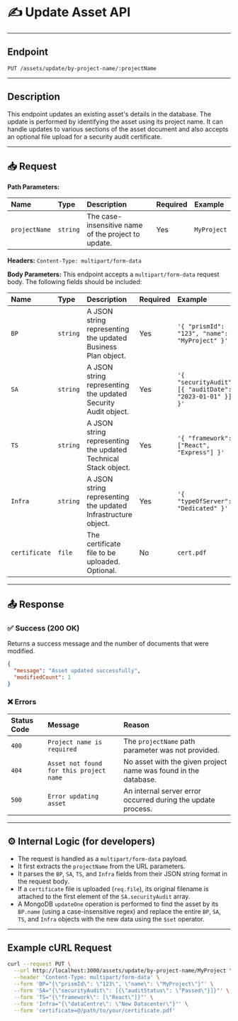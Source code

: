 # ✍️ Update Asset API

---

## Endpoint
`PUT /assets/update/by-project-name/:projectName`

---

## Description
This endpoint updates an existing asset's details in the database. The update is performed by identifying the asset using its project name. It can handle updates to various sections of the asset document and also accepts an optional file upload for a security audit certificate.

---

## 📥 Request

**Path Parameters:**

| Name | Type | Description | Required | Example |
| :--- | :--- | :--- | :--- | :--- |
| `projectName` | `string` | The case-insensitive name of the project to update. | Yes | `MyProject` |

**Headers:**
`Content-Type: multipart/form-data`

**Body Parameters:**
This endpoint accepts a `multipart/form-data` request body. The following fields should be included:

| Name | Type | Description | Required | Example |
| :--- | :--- | :--- | :--- | :--- |
| `BP` | `string` | A JSON string representing the updated Business Plan object. | Yes | `'{ "prismId": "123", "name": "MyProject" }'` |
| `SA` | `string` | A JSON string representing the updated Security Audit object. | Yes | `'{ "securityAudit": [{ "auditDate": "2023-01-01" }] }'` |
| `TS` | `string` | A JSON string representing the updated Technical Stack object. | Yes | `'{ "framework": ["React", "Express"] }'` |
| `Infra` | `string` | A JSON string representing the updated Infrastructure object. | Yes | `'{ "typeOfServer": "Dedicated" }'` |
| `certificate` | `file` | The certificate file to be uploaded. Optional. | No | `cert.pdf` |

---

## 📤 Response

### ✅ Success (200 OK)
Returns a success message and the number of documents that were modified.

```json
{
  "message": "Asset updated successfully",
  "modifiedCount": 1
}
```

### ❌ Errors

| Status Code | Message | Reason |
| :--- | :--- | :--- |
| `400` | `Project name is required` | The `projectName` path parameter was not provided. |
| `404` | `Asset not found for this project name` | No asset with the given project name was found in the database. |
| `500` | `Error updating asset` | An internal server error occurred during the update process. |

---

## ⚙️ Internal Logic (for developers)
* The request is handled as a `multipart/form-data` payload.
* It first extracts the `projectName` from the URL parameters.
* It parses the `BP`, `SA`, `TS`, and `Infra` fields from their JSON string format in the request body.
* If a `certificate` file is uploaded (`req.file`), its original filename is attached to the first element of the `SA.securityAudit` array.
* A MongoDB `updateOne` operation is performed to find the asset by its `BP.name` (using a case-insensitive regex) and replace the entire `BP`, `SA`, `TS`, and `Infra` objects with the new data using the `$set` operator.

---

## Example cURL Request

```sh
curl --request PUT \
  --url http://localhost:3000/assets/update/by-project-name/MyProject \
  --header 'Content-Type: multipart/form-data' \
  --form 'BP="{\"prismId\": \"123\", \"name\": \"MyProject\"}"' \
  --form 'SA="{\"securityAudit\": [{\"auditStatus\": \"Passed\"}]}"' \
  --form 'TS="{\"framework\": [\"React\"]}"' \
  --form 'Infra="{\"dataCentre\": \"New Datacenter\"}"' \
  --form 'certificate=@/path/to/your/certificate.pdf'
